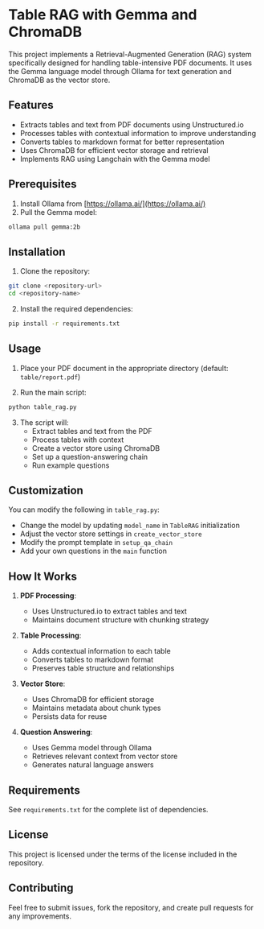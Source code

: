 # Table RAG with Gemma and ChromaDB

This project implements a Retrieval-Augmented Generation (RAG) system specifically designed for handling table-intensive PDF documents. It uses the Gemma language model through Ollama for text generation and ChromaDB as the vector store.

## Features

- Extracts tables and text from PDF documents using Unstructured.io
- Processes tables with contextual information to improve understanding
- Converts tables to markdown format for better representation
- Uses ChromaDB for efficient vector storage and retrieval
- Implements RAG using Langchain with the Gemma model

## Prerequisites

1. Install Ollama from [https://ollama.ai/](https://ollama.ai/)
2. Pull the Gemma model:
```bash
ollama pull gemma:2b
```

## Installation

1. Clone the repository:
```bash
git clone <repository-url>
cd <repository-name>
```

2. Install the required dependencies:
```bash
pip install -r requirements.txt
```

## Usage

1. Place your PDF document in the appropriate directory (default: `table/report.pdf`)

2. Run the main script:
```bash
python table_rag.py
```

3. The script will:
   - Extract tables and text from the PDF
   - Process tables with context
   - Create a vector store using ChromaDB
   - Set up a question-answering chain
   - Run example questions

## Customization

You can modify the following in `table_rag.py`:
- Change the model by updating `model_name` in `TableRAG` initialization
- Adjust the vector store settings in `create_vector_store`
- Modify the prompt template in `setup_qa_chain`
- Add your own questions in the `main` function

## How It Works

1. **PDF Processing**:
   - Uses Unstructured.io to extract tables and text
   - Maintains document structure with chunking strategy

2. **Table Processing**:
   - Adds contextual information to each table
   - Converts tables to markdown format
   - Preserves table structure and relationships

3. **Vector Store**:
   - Uses ChromaDB for efficient storage
   - Maintains metadata about chunk types
   - Persists data for reuse

4. **Question Answering**:
   - Uses Gemma model through Ollama
   - Retrieves relevant context from vector store
   - Generates natural language answers

## Requirements

See `requirements.txt` for the complete list of dependencies.

## License

This project is licensed under the terms of the license included in the repository.

## Contributing

Feel free to submit issues, fork the repository, and create pull requests for any improvements. 